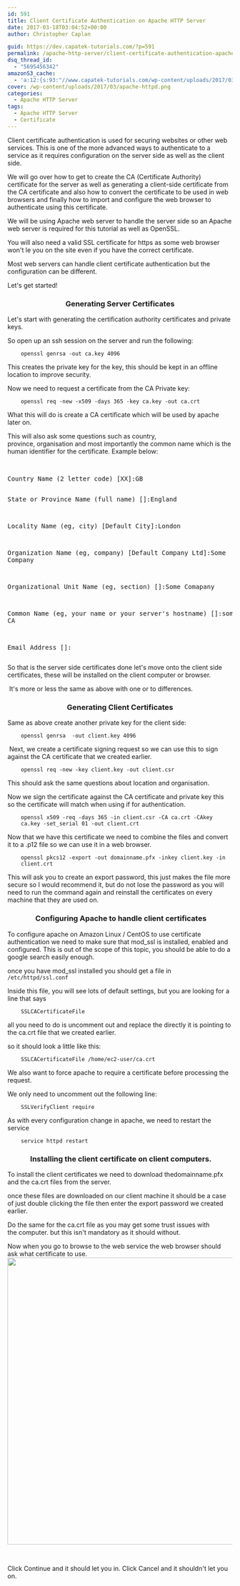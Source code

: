 ```yaml
---
id: 591
title: Client Certificate Authentication on Apache HTTP Server
date: 2017-03-18T03:04:52+00:00
author: Christopher Caplan

guid: https://dev.capatek-tutorials.com/?p=591
permalink: /apache-http-server/client-certificate-authentication-apache-2-4/
dsq_thread_id:
  - "5695456342"
amazonS3_cache:
  - 'a:12:{s:93:"//www.capatek-tutorials.com/wp-content/uploads/2017/03/Screen-Shot-2017-03-18-at-02.51.13.png";i:603;s:102:"//www.capatek-tutorials.com/wp-content/uploads/2017/03/Screen-Shot-2017-03-18-at-02.51.13-1024x514.png";i:603;s:101:"//www.capatek-tutorials.com/wp-content/uploads/2017/03/Screen-Shot-2017-03-18-at-02.51.13-300x151.png";i:603;s:93:"//www.CAPATEK-TUTORIALS.COM/wp-content/uploads/2017/03/Screen-Shot-2017-03-18-at-02.51.13.png";i:603;s:102:"//www.CAPATEK-TUTORIALS.COM/wp-content/uploads/2017/03/Screen-Shot-2017-03-18-at-02.51.13-1024x514.png";i:603;s:101:"//www.CAPATEK-TUTORIALS.COM/wp-content/uploads/2017/03/Screen-Shot-2017-03-18-at-02.51.13-300x151.png";i:603;s:93:"//www.Capatek-tutorials.com/wp-content/uploads/2017/03/Screen-Shot-2017-03-18-at-02.51.13.png";i:603;s:102:"//www.Capatek-tutorials.com/wp-content/uploads/2017/03/Screen-Shot-2017-03-18-at-02.51.13-1024x514.png";i:603;s:101:"//www.Capatek-tutorials.com/wp-content/uploads/2017/03/Screen-Shot-2017-03-18-at-02.51.13-300x151.png";i:603;s:93:"//dev.capatek-tutorials.com/wp-content/uploads/2017/03/Screen-Shot-2017-03-18-at-02.51.13.png";i:603;s:101:"//dev.capatek-tutorials.com/wp-content/uploads/2017/03/Screen-Shot-2017-03-18-at-02.51.13-300x151.png";i:603;s:102:"//dev.capatek-tutorials.com/wp-content/uploads/2017/03/Screen-Shot-2017-03-18-at-02.51.13-1024x514.png";i:603;}'
cover: /wp-content/uploads/2017/03/apache-httpd.png
categories:
  - Apache HTTP Server
tags:
  - Apache HTTP Server
  - Certificate
---
```

Client certificate authentication is used for securing websites or other web services. This is one of the more advanced ways to authenticate to a service as it requires configuration on the server side as well as the client side.

We will go over how to get to create the CA (Certificate Authority) certificate for the server as well as generating a client-side certificate from the CA certificate and also how to convert the certificate to be used in web browsers and finally how to import and configure the web browser to authenticate using this certificate.

We will be using Apache web server to handle the server side so an Apache web server is required for this tutorial as well as OpenSSL.

You will also need a valid SSL certificate for https as some web browser won't le you on the site even if you have the correct certificate.

Most web servers can handle client certificate authentication but the configuration can be different.

Let's get started!
<h3 style="text-align: center;">Generating Server Certificates</h3>
Let's start with generating the certification authority certificates and private keys.

So open up an ssh session on the server and run the following:
<p style="text-align: left; padding-left: 30px;"><code>openssl genrsa -out ca.key 4096</code></p>
<p style="text-align: left;">This creates the private key for the key, this should be kept in an offline location to improve security.</p>
<p style="text-align: left;">Now we need to request a certificate from the CA Private key:</p>
<p style="text-align: left; padding-left: 30px;"><code>openssl req -new -x509 -days 365 -key ca.key -out ca.crt</code></p>
<p style="text-align: left;">What this will do is create a CA certificate which will be used by apache later on.</p>
<p style="text-align: left;">This will also ask some questions such as country, province, organisation and most importantly the common name which is the human identifier for the certificate. Example below:</p>
&nbsp;
<pre>Country Name (2 letter code) [XX]:GB

State or Province Name (full name) []:England

Locality Name (eg, city) [Default City]:London

Organization Name (eg, company) [Default Company Ltd]:Some Company

Organizational Unit Name (eg, section) []:Some Comapany

Common Name (eg, your name or your server's hostname) []:some company CA

Email Address []:</pre>
<p style="text-align: left;">So that is the server side certificates done let's move onto the client side certificates, these will be installed on the client computer or browser.</p>
<p style="text-align: left;"> It's more or less the same as above with one or to differences.</p>

<h3 style="text-align: center;">Generating Client Certificates</h3>
Same as above create another private key for the client side:
<p style="padding-left: 30px;"><code>openssl genrsa  -out client.key 4096</code></p>
<p style="text-align: left;"> Next, we create a certificate signing request so we can use this to sign against the CA certificate that we created earlier.</p>
<p style="text-align: left; padding-left: 30px;"><code>openssl req -new -key client.key -out client.csr</code></p>
<p style="text-align: left;">This should ask the same questions about location and organisation.</p>
<p style="text-align: left;">Now we sign the certificate against the CA certificate and private key this so the certificate will match when using if for authentication.</p>
<p style="text-align: left; padding-left: 30px;"><code>openssl x509 -req -days 365 -in client.csr -CA ca.crt -CAkey ca.key -set_serial 01 -out client.crt</code></p>
<p style="text-align: left;">Now that we have this certificate we need to combine the files and convert it to a .p12 file so we can use it in a web browser.</p>
<p style="text-align: left; padding-left: 30px;"><code>openssl pkcs12 -export -out domainname.pfx -inkey client.key -in client.crt</code></p>
<p style="text-align: left;">This will ask you to create an export password, this just makes the file more secure so I would recommend it, but do not lose the password as you will need to run the command again and reinstall the certificates on every machine that they are used on.</p>

<h3 style="text-align: center;"> Configuring Apache to handle client certificates</h3>
To configure apache on Amazon Linux / CentOS to use certificate authentication we need to make sure that mod_ssl is installed, enabled and configured. This is out of the scope of this topic, you should be able to do a google search easily enough.

once you have mod_ssl installed you should get a file in <code>/etc/httpd/ssl.conf</code>

Inside this file, you will see lots of default settings, but you are looking for a line that says
<p class="p1" style="padding-left: 30px;"><span class="s1"><code>SSLCACertificateFile</code></span></p>
<p class="p1">all you need to do is uncomment out and replace the directly it is pointing to the ca.crt file that we created earlier.</p>
<p class="p1">so it should look a little like this:</p>
<p class="p1" style="padding-left: 30px;"><span class="s1"><code>SSLCACertificateFile /home/ec2-user/ca.crt</code></span></p>
<p class="p1">We also want to force apache to require a certificate before processing the request.</p>
<p class="p1">We only need to uncomment out the following line:</p>
<p class="p1" style="padding-left: 30px;"><span class="s1"><code>SSLVerifyClient require</code></span></p>
<p class="p1">As with every configuration change in apache, we need to restart the service</p>
<p class="p1" style="padding-left: 30px;"><code>service httpd restart</code></p>

<h3 class="p1" style="text-align: center;"> Installing the client certificate on client computers.</h3>
To install the client certificates we need to download thedomainname.pfx and the ca.crt files from the server.

once these files are downloaded on our client machine it should be a case of just double clicking the file then enter the export password we created earlier.

Do the same for the ca.crt file as you may get some trust issues with the computer. but this isn't mandatory as it should without.

Now when you go to browse to the web service the web browser should ask what certificate to use.<img class="size-full wp-image-603 aligncenter" src="/uploads/2017/03/Screen-Shot-2017-03-18-at-02.51.13.png" alt="" width="1280" height="643" />

&nbsp;

Click Continue and it should let you in. Click Cancel and it shouldn't let you on.

